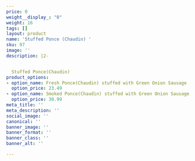 ```yaml
---
price: 0
weight__display_: "0"
weight: 16
tags: []
layout: product
name: 'Stuffed Ponce (Chaudin) '
sku: 97
image: ''
description: |2-


  Stuffed Ponce(Chaudin)
product_options:
- option_name: Fresh Ponce(Chaudin) stuffed with Green Onion Sausage
  option_price: 23.49
- option_name: Smoked Ponce(Chaudin) stuffed with Green Onion Sausage
  option_price: 30.99
meta_title: ''
meta_description: ''
social_image: ''
canonical: ''
banner_image: ''
banner_format: ''
banner_class: ''
banner_alt: ''

---
```

